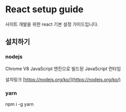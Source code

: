 # React setup guide

사이트 개발을 위한 react 기본 설정 가이드입니다.


## 설치하기

### nodejs

Chrome V8 JavaScript 엔진으로 빌드된 JavaScript 런타임

설치링크 [https://nodejs.org/ko/](https://nodejs.org/ko/)

### yarn

npm i -g yarn
<!--stackedit_data:
eyJoaXN0b3J5IjpbLTU0NDczNzI5NywtMzMyNDU1MzYzXX0=
-->